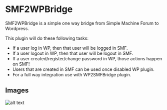 SMF2WPBridge
====

SMF2WPBridge is a simple one way bridge from Simple Machine Forum to Wordpress.

This plugin will do these following tasks:

* If a user log in WP, then that user will be logged in SMF.
* If a user logout in WP, then that user will be logout in SMF.
* If a user created/register/change password in WP, those actions happen on SMF! 
* Users that are created in SMF can be used once disabled WP plugin.
* For a full way integration use with WP2SMFBridge plugin.


Images
-----------

![alt text](http://oi60.tinypic.com/qp5wmw.jpg "SMF2WPBridge - Settings")
